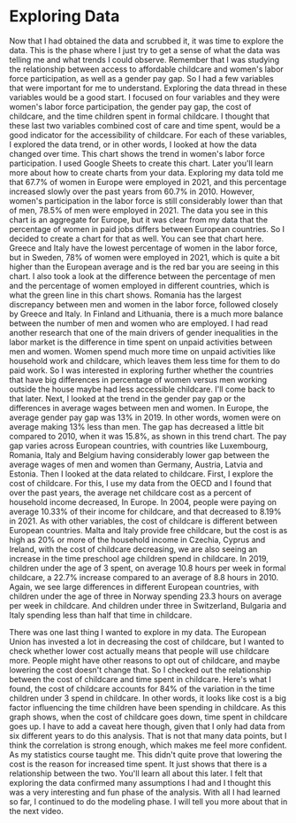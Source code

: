 # Exploring Data

Now that I had obtained the data and scrubbed it, it was time to explore the data. This is the phase where I just try to get a sense of what the data was telling me and what trends I could observe. Remember that I was studying the relationship between access to affordable childcare and women's labor force participation, as well as a gender pay gap. So I had a few variables that were important for me to understand. Exploring the data thread in these variables would be a good start. I focused on four variables and they were women's labor force participation, the gender pay gap, the cost of childcare, and the time children spent in formal childcare. I thought that these last two variables combined cost of care and time spent, would be a good indicator for the accessibility of childcare. For each of these variables, I explored the data trend, or in other words, I looked at how the data changed over time. This chart shows the trend in women's labor force participation. I used Google Sheets to create this chart. Later you'll learn more about how to create charts from your data. Exploring my data told me that 67.7% of women in Europe were employed in 2021, and this percentage increased slowly over the past years from 60.7% in 2010. However, women's participation in the labor force is still considerably lower than that of men, 78.5% of men were employed in 2021. The data you see in this chart is an aggregate for Europe, but it was clear from my data that the percentage of women in paid jobs differs between European countries. So I decided to create a chart for that as well. You can see that chart here. Greece and Italy have the lowest percentage of women in the labor force, but in Sweden, 78% of women were employed in 2021, which is quite a bit higher than the European average and is the red bar you are seeing in this chart. I also took a look at the difference between the percentage of men and the percentage of women employed in different countries, which is what the green line in this chart shows. Romania has the largest discrepancy between men and women in the labor force, followed closely by Greece and Italy. In Finland and Lithuania, there is a much more balance between the number of men and women who are employed. I had read another research that one of the main drivers of gender inequalities in the labor market is the difference in time spent on unpaid activities between men and women. Women spend much more time on unpaid activities like household work and childcare, which leaves them less time for them to do paid work. So I was interested in exploring further whether the countries that have big differences in percentage of women versus men working outside the house maybe had less accessible childcare. I'll come back to that later. Next, I looked at the trend in the gender pay gap or the differences in average wages between men and women. In Europe, the average gender pay gap was 13% in 2019. In other words, women were on average making 13% less than men. The gap has decreased a little bit compared to 2010, when it was 15.8%, as shown in this trend chart. The pay gap varies across European countries, with countries like Luxembourg, Romania, Italy and Belgium having considerably lower gap between the average wages of men and women than Germany, Austria, Latvia and Estonia. Then I looked at the data related to childcare. First, I explore the cost of childcare. For this, I use my data from the OECD and I found that over the past years, the average net childcare cost as a percent of household income decreased, In Europe. In 2004, people were paying on average 10.33% of their income for childcare, and that decreased to 8.19% in 2021. As with other variables, the cost of childcare is different between European countries. Malta and Italy provide free childcare, but the cost is as high as 20% or more of the household income in Czechia, Cyprus and Ireland, with the cost of childcare decreasing, we are also seeing an increase in the time preschool age children spend in childcare. In 2019, children under the age of 3 spent, on average 10.8 hours per week in formal childcare, a 22.7% increase compared to an average of 8.8 hours in 2010. Again, we see large differences in different European countries, with children under the age of three in Norway spending 23.3 hours on average per week in childcare. And children under three in Switzerland, Bulgaria and Italy spending less than half that time in childcare.

There was one last thing I wanted to explore in my data. The European Union has invested a lot in decreasing the cost of childcare, but I wanted to check whether lower cost actually means that people will use childcare more. People might have other reasons to opt out of childcare, and maybe lowering the cost doesn't change that. So I checked out the relationship between the cost of childcare and time spent in childcare. Here's what I found, the cost of childcare accounts for 84% of the variation in the time children under 3 spend in childcare. In other words, it looks like cost is a big factor influencing the time children have been spending in childcare. As this graph shows, when the cost of childcare goes down, time spent in childcare goes up. I have to add a caveat here though, given that I only had data from six different years to do this analysis. That is not that many data points, but I think the correlation is strong enough, which makes me feel more confident. As my statistics course taught me. This didn't quite prove that lowering the cost is the reason for increased time spent. It just shows that there is a relationship between the two. You'll learn all about this later. I felt that exploring the data confirmed many assumptions I had and I thought this was a very interesting and fun phase of the analysis. With all I had learned so far, I continued to do the modeling phase. I will tell you more about that in the next video.
​
